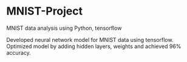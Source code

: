 # MNIST-Project
MNIST data analysis using Python, tensorflow

Developed neural network model for MNIST data using tensorflow. 
Optimized model by adding hidden layers, weights and achieved 96% accuracy.
